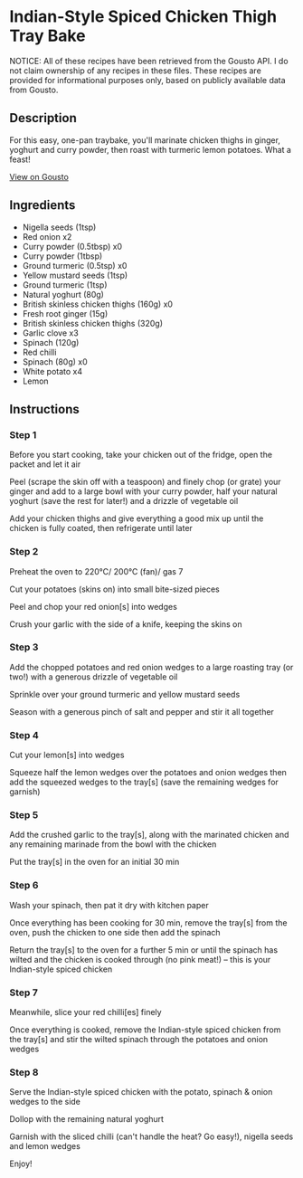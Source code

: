 # Indian-Style Spiced Chicken Thigh Tray Bake

NOTICE: All of these recipes have been retrieved from the Gousto API. I do not claim ownership of any recipes in these files. These recipes are provided for informational purposes only, based on publicly available data from Gousto.

## Description

For this easy, one-pan traybake, you'll marinate chicken thighs in ginger, yoghurt and curry powder, then roast with turmeric lemon potatoes. What a feast!

[View on Gousto](https://www.gousto.co.uk/recipes/cookbook/indian-spiced-chicken-tray-bake-with-spinach)

## Ingredients

- Nigella seeds (1tsp)
- Red onion x2
- Curry powder (0.5tbsp) x0
- Curry powder (1tbsp)
- Ground turmeric (0.5tsp) x0
- Yellow mustard seeds (1tsp)
- Ground turmeric (1tsp)
- Natural yoghurt (80g)
- British skinless chicken thighs (160g) x0
- Fresh root ginger (15g)
- British skinless chicken thighs (320g)
- Garlic clove x3
- Spinach (120g)
- Red chilli
- Spinach (80g) x0
- White potato x4
- Lemon

## Instructions


### Step 1

Before you start cooking, take your chicken out of the fridge, open the packet and let it air

Peel (scrape the skin off with a teaspoon) and finely chop (or grate) your ginger and add to a large bowl with your curry powder, half your natural yoghurt (save the rest for later!) and a drizzle of vegetable oil

Add your chicken thighs and give everything a good mix up until the chicken is fully coated, then refrigerate until later


### Step 2

Preheat the oven to 220°C/ 200°C (fan)/ gas 7

Cut your potatoes (skins on) into small bite-sized pieces

Peel and chop your red onion[s] into wedges

Crush your garlic with the side of a knife, keeping the skins on


### Step 3

Add the chopped potatoes and red onion wedges to a large roasting tray (or two!) with a generous drizzle of vegetable oil

Sprinkle over your ground turmeric and yellow mustard seeds

Season with a generous pinch of salt and pepper and stir it all together


### Step 4

Cut your lemon[s] into wedges

Squeeze half the lemon wedges over the potatoes and onion wedges then add the squeezed wedges to the tray[s] (save the remaining wedges for garnish)


### Step 5

Add the crushed garlic to the tray[s], along with the marinated chicken and any remaining marinade from the bowl with the chicken

Put the tray[s] in the oven for an initial 30 min


### Step 6

Wash your spinach, then pat it dry with kitchen paper

Once everything has been cooking for 30 min, remove the tray[s] from the oven, push the chicken to one side then add the spinach

Return the tray[s] to the oven for a further 5 min or until the spinach has wilted and the chicken is cooked through (no pink meat!) – this is your Indian-style spiced chicken


### Step 7

Meanwhile, slice your red chilli[es]<span class="text-danger"> </span>finely

Once everything is cooked, remove the Indian-style spiced chicken from the tray[s] and stir the wilted spinach through the potatoes and onion wedges

### Step 8

Serve the Indian-style spiced chicken with the potato, spinach & onion wedges to the side

Dollop with the remaining natural yoghurt

Garnish with the sliced chilli (can't handle the heat? Go easy!), nigella seeds and lemon wedges

Enjoy!

